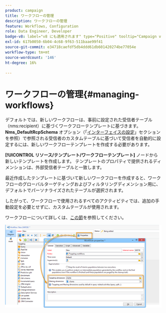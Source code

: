 ```yaml
---
product: campaign
title: ワークフローの管理
description: ワークフローの管理
feature: Workflows, Configuration
role: Data Engineer, Developer
badge-v8: label="v8 にも適用されます" type="Positive" tooltip="Campaign v8 にも適用されます"
exl-id: 617b0050-6b04-4c68-9f63-511baae99f41
source-git-commit: e34718caefdf5db4ddd61db601420274be77054e
workflow-type: tm+mt
source-wordcount: '146'
ht-degree: 16%

---
```


# ワークフローの管理{#managing-workflows}



デフォルトでは、新しいワークフローは、事前に設定された受信者テーブル（nms:recipient）に基づくワークフローテンプレートに基づきます。 **Nms_DefaultRcpSchema** オプション（「[&#x200B; インターフェイスの設定 &#x200B;](../../configuration/using/configuring-the-interface.md)」セクションを参照）で参照される受信者のカスタムテーブルに基づいて受信者を自動的に設定するには、新しいワークフローテンプレートを作成する必要があります。

**[!UICONTROL リソース/テンプレート/ワークフローテンプレート]** ノードから新しいテンプレートを作成します。 テンプレートのプロパティで提供されるディメンションは、外部受信者テーブルと一致します。

最近作成したテンプレートに基づいて新しいワークフローを作成すると、ワークフローのグローバルターゲティングおよびフィルタリングディメンション用に、デフォルトでパーソナライズされたテーブルが選択されます。

したがって、ワークフローで使用されるすべてのアクティビティでは、追加の手動設定を必要とせずに、カスタムテーブルが使用されます。

ワークフローについて詳しくは、[この節](../../workflow/using/about-workflows.md)を参照してください。

![](assets/cfg_external_table_workflow.png)
